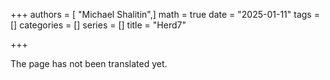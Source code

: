 +++
authors = [ "Michael Shalitin",]
math = true
date = "2025-01-11"
tags = []
categories = []
series = []
title = "Herd7"

+++

The page has not been translated yet.